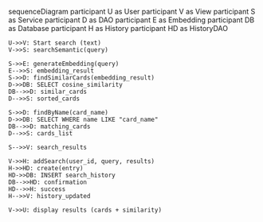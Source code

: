 sequenceDiagram
    participant U as User
    participant V as View
    participant S as Service
    participant D as DAO
    participant E as Embedding
    participant DB as Database
    participant H as History
    participant HD as HistoryDAO

    U->>V: Start search (text)
    V->>S: searchSemantic(query)

    S->>E: generateEmbedding(query)
    E-->>S: embedding_result
    S->>D: findSimilarCards(embedding_result)
    D->>DB: SELECT cosine_similarity
    DB-->>D: similar_cards
    D-->>S: sorted_cards

    S->>D: findByName(card_name)
    D->>DB: SELECT WHERE name LIKE "card_name"
    DB-->>D: matching_cards
    D-->>S: cards_list

    S-->>V: search_results

    V->>H: addSearch(user_id, query, results)
    H->>HD: create(entry)
    HD->>DB: INSERT search_history
    DB-->>HD: confirmation
    HD-->>H: success
    H-->>V: history_updated

    V->>U: display results (cards + similarity)
